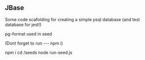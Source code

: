 ## JBase

Some code scafolding for creating a simple psql database (and test database for jest!)

pg-format used in seed

(Dont forget to run  --- npm i)
 

npm i
cd /seeds
node run-seed.js
